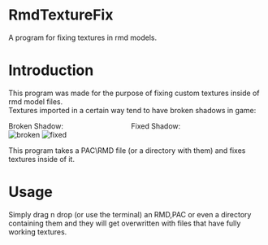 # RmdTextureFix
A program for fixing textures in rmd models.

# Introduction
This program was made for the purpose of fixing custom textures inside of rmd model files.<br>
Textures imported in a certain way tend to have broken shadows in game:

Broken Shadow:&nbsp;&nbsp;&nbsp;&nbsp;&nbsp;&nbsp;&nbsp;&nbsp;&nbsp;&nbsp;&nbsp;&nbsp;&nbsp;&nbsp;&nbsp;&nbsp;&nbsp;&nbsp;&nbsp;&nbsp;&nbsp;&nbsp;&nbsp;&nbsp;&nbsp;&nbsp;&nbsp;&nbsp;&nbsp;&nbsp;&nbsp;&nbsp;&nbsp;&nbsp;Fixed Shadow:
<br>
![broken](https://github.com/Pioziomgames/RmdTextureFix/assets/73062121/69862fda-9dd3-4d28-95bb-f8de2bcf0d8a)
![fixed](https://github.com/Pioziomgames/RmdTextureFix/assets/73062121/0183a34e-09db-41b3-af29-24a989694a55)

This program takes a PAC\RMD file (or a directory with them) and fixes textures inside of it.<br>
# Usage
Simply drag n drop (or use the terminal) an RMD,PAC or even a directory containing them and they will get overwritten with files that have fully working textures.
